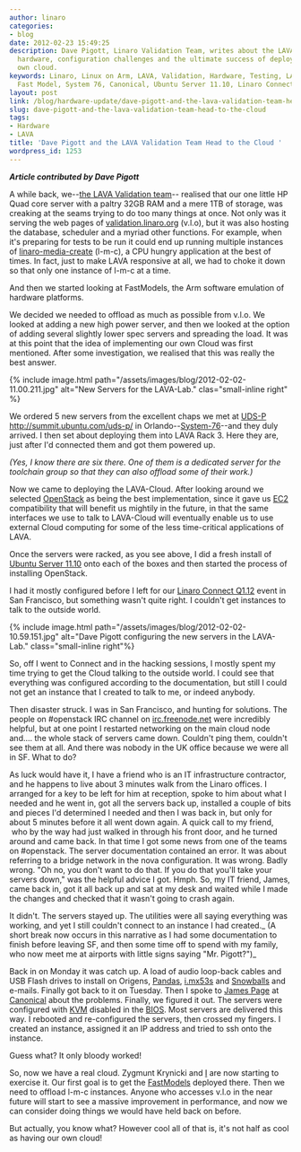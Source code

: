 ```yaml
---
author: linaro
categories:
- blog
date: 2012-02-23 15:49:25
description: Dave Pigott, Linaro Validation Team, writes about the LAVA-lab's new
  hardware, configuration challenges and the ultimate success of deploying of their
  own cloud.
keywords: Linaro, Linux on Arm, LAVA, Validation, Hardware, Testing, LAVA-Lab, Cloud,  Arm,
  Fast Model, System 76, Canonical, Ubuntu Server 11.10, Linaro Connect Q1.12
layout: post
link: /blog/hardware-update/dave-pigott-and-the-lava-validation-team-head-to-the-cloud/
slug: dave-pigott-and-the-lava-validation-team-head-to-the-cloud
tags:
- Hardware
- LAVA
title: 'Dave Pigott and the LAVA Validation Team Head to the Cloud '
wordpress_id: 1253
---
```


**_Article contributed by Dave Pigott_**

A while back, we--[the LAVA Validation team](https://wiki-archive.linaro.org/Platform/Validation)-- realised that our one little HP Quad core server with a paltry 32GB RAM and a mere 1TB of storage, was creaking at the seams trying to do too many things at once. Not only was it serving the web pages of [validation.linaro.org](http://validation.linaro.org/) (v.l.o), but it was also hosting the database, scheduler and a myriad other functions. For example, when it's preparing for tests to be run it could end up running multiple instances of [linaro-media-create](https://wiki-archive.linaro.org/Platform/DevPlatform/Ubuntu/ImageInstallation) (l-m-c), a CPU hungry application at the best of times. In fact, just to make LAVA responsive at all, we had to choke it down so that only one instance of l-m-c at a time.

And then we started looking at FastModels, the Arm software emulation of hardware platforms.

We decided we needed to offload as much as possible from v.l.o. We looked at adding a new high power server, and then we looked at the option of adding several slightly lower spec servers and spreading the load. It was at this point that the idea of implementing our own Cloud was first mentioned. After some investigation, we realised that this was really the best answer.

{% include image.html path="/assets/images/blog/2012-02-02-11.00.211.jpg" alt="New Servers for the LAVA-Lab." clas="small-inline right" %}

We ordered 5 new servers from the excellent chaps we met at [UDS-P]() http://summit.ubuntu.com/uds-p/ in Orlando--[System-76](http://www.system76.com/)--and they duly arrived. I then set about deploying them into LAVA Rack 3. Here they are, just after I'd connected them and got them powered up.

_(Yes, I know there are six there. One of them is a dedicated server for the toolchain group so that they can also offload some of their work.)_

Now we came to deploying the LAVA-Cloud. After looking around we selected [OpenStack](http://openstack.org/) as being the best implementation, since it gave us [EC2](http://aws.amazon.com/ec2/) compatibility that will benefit us mightily in the future, in that the same interfaces we use to talk to LAVA-Cloud will eventually enable us to use external Cloud computing for some of the less time-critical applications of LAVA.


Once the servers were racked, as you see above, I did a fresh install of [Ubuntu Server 11.10](http://www.ubuntu.com/download/server/download) onto each of the boxes and then started the process of installing OpenStack.


I had it mostly configured before I left for our [Linaro Connect Q1.12](https://connect.linaro.org/resources/) event in San Francisco, but something wasn't quite right. I couldn't get instances to talk to the outside world.

{% include image.html path="/assets/images/blog/2012-02-02-10.59.151.jpg" alt="Dave Pigott configuring the new servers in the LAVA-Lab." class="small-inline right"%}

So, off I went to Connect and in the hacking sessions, I mostly spent my time trying to get the Cloud talking to the outside world. I could see that everything was configured according to the documentation, but still I could not get an instance that I created to talk to me, or indeed anybody.

Then disaster struck. I was in San Francisco, and hunting for solutions. The people on #openstack IRC channel on [irc.freenode.net](http://freenode.net/) were incredibly helpful, but at one point I restarted networking on the main cloud node and…. the whole stack of servers came down. Couldn't ping them, couldn't see them at all. And there was nobody in the UK office because we were all in SF. What to do?

As luck would have it, I have a friend who is an IT infrastructure contractor, and he happens to live about 3 minutes walk from the Linaro offices. I arranged for a key to be left for him at reception, spoke to him about what I needed and he went in, got all the servers back up, installed a couple of bits and pieces I'd determined I needed and then I was back in, but only for about 5 minutes before it all went down again. A quick call to my friend,  who by the way had just walked in through his front door, and he turned around and came back. In that time I got some news from one of the teams on #openstack. The server documentation contained an error. It was about referring to a bridge network in the nova configuration. It was wrong. Badly wrong. "Oh no, you don't want to do that. If you do that you'll take your servers down," was the helpful advice I got. Hmph. So, my IT friend, James, came back in, got it all back up and sat at my desk and waited while I made the changes and checked that it wasn't going to crash again.

It didn't. The servers stayed up. The utilities were all saying everything was working, and yet I still couldn't connect to an instance I had created._ (A short break now occurs in this narrative as I had some documentation to finish before leaving SF, and then some time off to spend with my family, who now meet me at airports with little signs saying "Mr. Pigott?")_

Back in on Monday it was catch up. A load of audio loop-back cables and USB Flash drives to install on Origens, [Pandas](https://en.wikipedia.org/wiki/PandaBoard), [i.mx53s](https://community.nxp.com/community/imx/content?filterID=contentstatus%5Bpublished%5D~category%5Bimx53%5D) and [Snowballs](http://www.igloocommunity.org/) and e-mails. Finally got back to it on Tuesday. Then I spoke to [James Page](https://launchpad.net/~james-page) at [Canonical](http://www.canonical.com/) about the problems. Finally, we figured it out. The servers were configured with [KVM](http://www.linux-kvm.org/page/Main_Page) disabled in the [BIOS](http://en.wikipedia.org/wiki/BIOS). Most servers are delivered this way. I rebooted and re-configured the servers, then crossed my fingers. I created an instance, assigned it an IP address and tried to ssh onto the instance.

Guess what? It only bloody worked!

So, now we have a real cloud. Zygmunt Krynicki and [I](https://launchpad.net/~dpigott) are now starting to exercise it. Our first goal is to get the [FastModels](https://www.arm.com/products/development-tools/simulation/fast-models) deployed there. Then we need to offload l-m-c instances. Anyone who accesses v.l.o in the near future will start to see a massive improvement in performance, and now we can consider doing things we would have held back on before.

But actually, you know what? However cool all of that is, it's not half as cool as having our own cloud!
